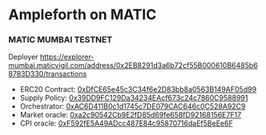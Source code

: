 # Ampleforth on MATIC

### MATIC MUMBAI TESTNET

Deployer https://explorer-mumbai.maticvigil.com/address/0x2EB8291d3a6b72cf55B000610B6485b68783D330/transactions

- ERC20 Contract: [0xDfCE65e45c3C34f6e2D83bb8a0563B149AF05d99](https://explorer-mumbai.maticvigil.com/address/0xDfCE65e45c3C34f6e2D83bb8a0563B149AF05d99/transactions)
- Supply Policy: [0x39DD9FC129Da34234EAcf673c24c7860C9588991](https://explorer-mumbai.maticvigil.com/address/0x39DD9FC129Da34234EAcf673c24c7860C9588991/transactions)
- Orchestrator: [0xAC6D411B0c1d1745c7DE079CAC646c0C528A92C9](https://explorer-mumbai.maticvigil.com/address/0xAC6D411B0c1d1745c7DE079CAC646c0C528A92C9/transactions)
- Market oracle: [0xa2c90542Cb9E2fD85d69fe658fD92168156E7F17](https://explorer-mumbai.maticvigil.com/address/0xa2c90542Cb9E2fD85d69fe658fD92168156E7F17/transactions)
- CPI oracle: [0xF592fE5A49ADcc487E84c95870716daEf5BeEe6F](https://explorer-mumbai.maticvigil.com/address/0xF592fE5A49ADcc487E84c95870716daEf5BeEe6F/transactions)
